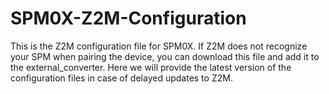 # SPM0X-Z2M-Configuration
This is the Z2M configuration file for SPM0X.
If Z2M does not recognize your SPM when pairing the device, you can download this file and add it to the external_converter. 
Here we will provide the latest version of the configuration files in case of delayed updates to Z2M.
